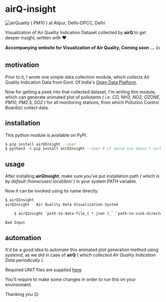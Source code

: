 # airQ-insight

![airQuality ( PM10 ) at Alipur, Delhi-DPCC, Delhi](airQualityAlipur,Delhi-DPCC,Delhi_PM10_.gif)

Visualization of Air Quality Indication Dataset collected by **airQ** to get deeper insight, written with :heart:

**Accompanying website for Visualization of Air Quality, Coming soon ...** :+1:

## motivation
Prior to it, I wrote one simple data collection module, which collects Air Quality Indication Data from Govt. Of India's [Open Data Platform](https://data.gov.in). 

Now for getting a peek into that collected dataset, I'm writing this module, which can generate animated plot of pollutants _( i.e. CO, NH3, NO2, OZONE, PM10, PM2.5, SO2 )_ for all monitoring stations, from which Pollution Control Board(s) collect data.

## installation
This python module is available on PyPI.
```bash
$ pip install airQInsight --user
$ python3 -m pip install airQInsight --user # if above one doesn't work
```

## usage
After installing **airQInsight**, make sure you've put installation path _( which is by default /home/user/.local/bin/ )_ in your system PATH variable.

Now it can be invoked using its name directly.
```bash
$ airQInsight
airQInsight - Air Quality Data Visualization System

	$ airQInsight `path-to-data-file_( *.json )_` `path-to-sink-directory`

Bad Input
```

## automation
It'd be a good idea to automate this animated plot generation method using _systemd_, as we did in case of **airQ** _( which collected Air Quality Indication Data periodically )_.

Required UNIT files are supplied [here](./systemd)

You'll require to make some changes in order to run this on your environment.

Thanking you :wink:
